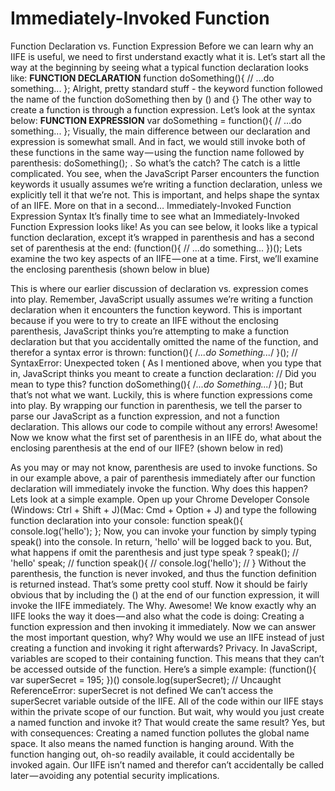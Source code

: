 Immediately-Invoked Function
============================

Function Declaration vs. Function Expression
Before we can learn why an IIFE is useful, we need to first understand exactly what it is. Let’s start all the way at the beginning by seeing what a typical function declaration looks like:
**FUNCTION DECLARATION**
function doSomething(){
  // ...do something...
};
Alright, pretty standard stuff - the keyword function followed the name of the function doSomething then by () and {}
The other way to create a function is through a function expression. Let’s look at the syntax below:
**FUNCTION EXPRESSION**
var doSomething = function(){
  // ...do something...
};
Visually, the main difference between our declaration and expression is somewhat small. And in fact, we would still invoke both of these functions in the same way — using the function name followed by parenthesis: doSomething(); . So what’s the catch?
The catch is a little complicated. You see, when the JavaScript Parser encounters the function keywords it usually assumes we’re writing a function declaration, unless we explicitly tell it that we’re not.
This is important, and helps shape the syntax of an IIFE. More on that in a second…
Immediately-Invoked Function Expression Syntax
It’s finally time to see what an Immediately-Invoked Function Expression looks like! As you can see below, it looks like a typical function declaration, except it’s wrapped in parenthesis and has a second set of parenthesis at the end:
(function(){
  // ...do something...
})();
Lets examine the two key aspects of an IIFE — one at a time. First, we’ll examine the enclosing parenthesis (shown below in blue)

This is where our earlier discussion of declaration vs. expression comes into play. Remember, JavaScript usually assumes we’re writing a function declaration when it encounters the function keyword. This is important because if you were to try to create an IIFE without the enclosing parenthesis, JavaScript thinks you’re attempting to make a function declaration but that you accidentally omitted the name of the function, and therefor a syntax error is thrown:
function(){ /*...do Something...*/ }();
// SyntaxError: Unexpected token (
As I mentioned above, when you type that in, JavaScript thinks you meant to create a function declaration:
// Did you mean to type this?
function doSomething(){ /*...do Something...*/ }();
But that’s not what we want. Luckily, this is where function expressions come into play.
By wrapping our function in parenthesis, we tell the parser to parse our JavaScript as a function expression, and not a function declaration. This allows our code to compile without any errors!
Awesome! Now we know what the first set of parenthesis in an IIFE do, what about the enclosing parenthesis at the end of our IIFE? (shown below in red)

As you may or may not know, parenthesis are used to invoke functions. So in our example above, a pair of parenthesis immediately after our function declaration will immediately invoke the function.
Why does this happen? Lets look at a simple example. Open up your Chrome Developer Console (Windows: Ctrl + Shift + J)(Mac: Cmd + Option + J) and type the following function declaration into your console:
function speak(){
    console.log('hello');
};
Now, you can invoke your function by simply typing speak() into the console. In return, 'hello' will be logged back to you. But, what happens if omit the parenthesis and just type speak ?
speak();
// 'hello'
speak;
//  function speak(){
//    console.log('hello');
//  }
Without the parenthesis, the function is never invoked, and thus the function definition is returned instead. That’s some pretty cool stuff.
Now it should be fairly obvious that by including the () at the end of our function expression, it will invoke the IIFE immediately.
The Why.
Awesome! We know exactly why an IIFE looks the way it does — and also what the code is doing: Creating a function expression and then invoking it immediately. Now we can answer the most important question, why?
Why would we use an IIFE instead of just creating a function and invoking it right afterwards?
Privacy.
In JavaScript, variables are scoped to their containing function. This means that they can’t be accessed outside of the function. Here’s a simple example:
(function(){
  var superSecret = 195;
})()
console.log(superSecret);
//  Uncaught ReferenceError: superSecret is not defined
We can’t access the superSecret variable outside of the IIFE. All of the code within our IIFE stays within the private scope of our function.
But wait, why would you just create a named function and invoke it? That would create the same result?
Yes, but with consequences: Creating a named function pollutes the global name space. It also means the named function is hanging around. With the function hanging out, oh-so readily available, it could accidentally be invoked again. Our IIFE isn’t named and therefor can’t accidentally be called later — avoiding any potential security implications.

